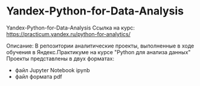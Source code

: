 # Yandex-Python-for-Data-Analysis
 Yandex-Python-for-Data-Analysis
Ссылка на курс: https://practicum.yandex.ru/python-for-analytics/

Описание:
В репозитории аналитические проекты, выполненные в ходе обучения в Яндекс.Практикуме на курсе "Python для анализа данных"
Проекты представлены в двух форматах:
- файл Jupyter Notebook ipynb
- файл формата pdf